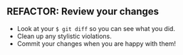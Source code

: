 ## REFACTOR: Review your changes
- Look at your `$ git diff` so you can see what you did.
- Clean up any stylistic violations.
- Commit your changes when you are happy with them!
